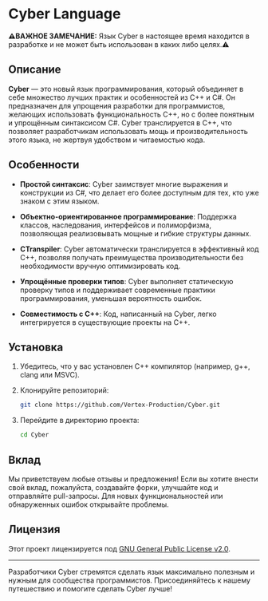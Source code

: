 # Cyber Language
**⚠️ВАЖНОЕ ЗАМЕЧАНИЕ:** Язык Cyber в настоящее время находится в разработке и не может быть использован в каких либо целях.⚠️

## Описание

**Cyber** — это новый язык программирования, который объединяет в себе множество лучших практик и особенностей из C++ и C#. Он предназначен для упрощения разработки для программистов, желающих использовать функциональность C++, но с более понятным и упрощённым синтаксисом C#. Cyber транслируется в C++, что позволяет разработчикам использовать мощь и производительность этого языка, не жертвуя удобством и читаемостью кода.

## Особенности

- **Простой синтаксис**: Cyber заимствует многие выражения и конструкции из C#, что делает его более доступным для тех, кто уже знаком с этим языком.

- **Объектно-ориентированное программирование**: Поддержка классов, наследования, интерфейсов и полиморфизма, позволяющая реализовывать мощные и гибкие структуры данных.

- **СTranspiler**: Cyber автоматически транслируется в эффективный код C++, позволяя получать преимущества производительности без необходимости вручную оптимизировать код.

- **Упрощённые проверки типов**: Cyber выполняет статическую проверку типов и поддерживает современные практики программирования, уменьшая вероятность ошибок.

- **Совместимость с C++**: Код, написанный на Cyber, легко интегрируется в существующие проекты на C++.

## Установка

1. Убедитесь, что у вас установлен C++ компилятор (например, g++, clang или MSVC).
2. Клонируйте репозиторий:

   ```bash
   git clone https://github.com/Vertex-Production/Cyber.git
   ```

3. Перейдите в директорию проекта:

   ```bash
   cd Cyber
   ```

## Вклад

Мы приветствуем любые отзывы и предложения! Если вы хотите внести свой вклад, пожалуйста, создавайте форки, улучшайте код и отправляйте pull-запросы. Для новых функциональностей или обнаруженных ошибок открывайте проблемы.

## Лицензия

Этот проект лицензируется под [GNU General Public License v2.0](https://www.gnu.org/licenses/old-licenses/gpl-2.0.html).

---

Разработчики Cyber стремятся сделать язык максимально полезным и нужным для сообщества программистов. Присоединяйтесь к нашему путешествию и помогите сделать Cyber лучше!
